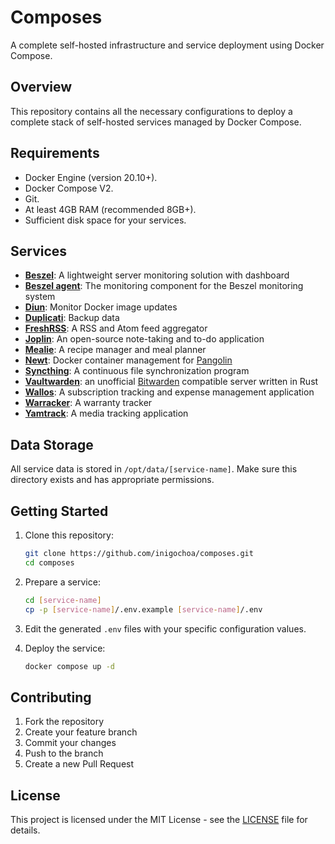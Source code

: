 # Composes

A complete self-hosted infrastructure and service deployment using Docker
Compose.

## Overview

This repository contains all the necessary configurations to deploy a complete
stack of self-hosted services managed by Docker Compose.

## Requirements

- Docker Engine (version 20.10+).
- Docker Compose V2.
- Git.
- At least 4GB RAM (recommended 8GB+).
- Sufficient disk space for your services.

## Services

- **[Beszel]**: A lightweight server monitoring solution with dashboard
- **[Beszel agent]**: The monitoring component for the Beszel monitoring system
- **[Diun]**: Monitor Docker image updates
- **[Duplicati]**: Backup data
- **[FreshRSS]**: A RSS and Atom feed aggregator
- **[Joplin]**: An open-source note-taking and to-do application
- **[Mealie]**: A recipe manager and meal planner
- **[Newt]**: Docker container management for [Pangolin]
- **[Syncthing]**: A continuous file synchronization program
- **[Vaultwarden]**: an unofficial [Bitwarden] compatible server written in Rust
- **[Wallos]**: A subscription tracking and expense management application
- **[Warracker]**: A warranty tracker
- **[Yamtrack]**: A media tracking application

## Data Storage

All service data is stored in `/opt/data/[service-name]`. Make sure this
directory exists and has appropriate permissions.

## Getting Started

1. Clone this repository:
   ```bash
   git clone https://github.com/inigochoa/composes.git
   cd composes
   ```

1. Prepare a service:
   ```bash
   cd [service-name]
   cp -p [service-name]/.env.example [service-name]/.env
   ```

1. Edit the generated `.env` files with your specific configuration values.

1. Deploy the service:
   ```bash
   docker compose up -d
   ```

## Contributing

1. Fork the repository
1. Create your feature branch
1. Commit your changes
1. Push to the branch
1. Create a new Pull Request

## License

This project is licensed under the MIT License - see the [LICENSE] file for
details.

[Beszel]: ./beszel/README.md
[Beszel agent]: ./beszel_agent/README.md
[Bitwarden]: https://bitwarden.com/
[Diun]: ./diun/README.md
[Duplicati]: ./duplicati/README.md
[FreshRSS]: ./freshrss/README.md
[Mealie]: ./mealie/README.md
[Joplin]: ./joplin/README.md
[LICENSE]: ./LICENSE
[Newt]: ./newt/README.md
[Pangolin]: https://docs.digpangolin.com/
[Syncthing]: ./syncthing/README.md
[Vaultwarden]: ./vaultwarden/README.md
[Wallos]: ./wallos/README.md
[Warracker]: ./warracker/README.md
[Yamtrack]: ./yamtrack/README.md
